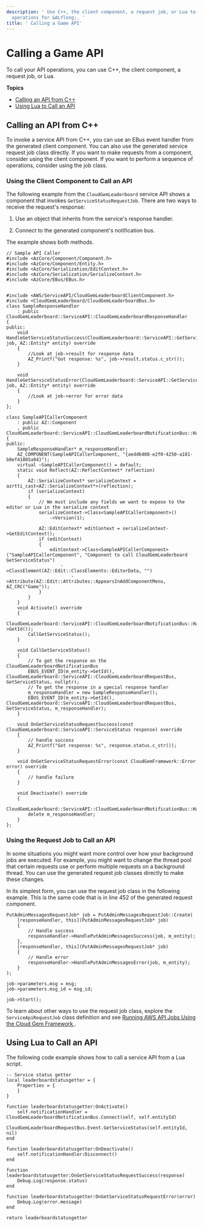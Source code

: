 ```yaml
---
description: ' Use C++, the client component, a request job, or Lua to call your API
  operations for &ALYlong;. '
title: ' Calling a Game API'
---
```

# Calling a Game API<a name="cloud-canvas-cgf-service-api-calling-apis"></a>

To call your API operations, you can use C\+\+, the client component, a request job, or Lua\.

**Topics**
+ [Calling an API from C\+\+](#cloud-canvas-cgf-service-api-game-clients-calling-apis-c)
+ [Using Lua to Call an API](#cloud-canvas-cgf-service-api-game-clients-calling-apis-lua)

## Calling an API from C\+\+<a name="cloud-canvas-cgf-service-api-game-clients-calling-apis-c"></a>

To invoke a service API from C\+\+, you can use an EBus event handler from the generated client component\. You can also use the generated service request job class directly\. If you want to make requests from a component, consider using the client component\. If you want to perform a sequence of operations, consider using the job class\.

### Using the Client Component to Call an API<a name="cloud-canvas-cgf-service-api-game-clients-calling-apis-client-component"></a>

The following example from the `CloudGemLeaderboard` service API shows a component that invokes `GetServiceStatusRequestJob`\. There are two ways to receive the request's response:

1. Use an object that inherits from the service's response handler\.

1. Connect to the generated component's notification bus\.

The example shows both methods\.

```
// Sample API Caller 
#include <AzCore/Component/Component.h>
#include <AzCore/Component/Entity.h>
#include <AzCore/Serialization/EditContext.h>
#include <AzCore/Serialization/SerializeContext.h>
#include <AzCore/EBus/EBus.h>


#include <AWS/ServiceAPI/CloudGemLeaderboardClientComponent.h>
#include <CloudGemLeaderboard/CloudGemLeaderboardBus.h>
class SampleResponseHandler
    : public CloudGemLeaderboard::ServiceAPI::CloudGemLeaderboardResponseHandler
{
public:
    void HandleGetServiceStatusSuccess(CloudGemLeaderboard::ServiceAPI::GetServiceStatusRequestJob* job, AZ::Entity* entity) override
    {
        //Look at job->result for response data
        AZ_Printf("Got response: %s", job->result.status.c_str());
    }

    void HandleGetServiceStatusError(CloudGemLeaderboard::ServiceAPI::GetServiceStatusRequestJob* job, AZ::Entity* entity) override
    {
        //Look at job->error for error data
    }
};

class SampleAPICallerComponent
    : public AZ::Component
    , public CloudGemLeaderboard::ServiceAPI::CloudGemLeaderboardNotificationBus::Handler
{
public:
    SampleResponseHandler* m_responseHandler;
    AZ_COMPONENT(SampleAPICallerComponent, "{aedd6408-e2f0-4250-a181-b0ef41085a94}");
    virtual ~SampleAPICallerComponent() = default;
    static void Reflect(AZ::ReflectContext* reflection)
    {
        AZ::SerializeContext* serializeContext = azrtti_cast<AZ::SerializeContext*>(reflection);
        if (serializeContext)
        {
            // We must include any fields we want to expose to the editor or Lua in the serialize context
            serializeContext->Class<SampleAPICallerComponent>()
                ->Version(1);

            AZ::EditContext* editContext = serializeContext->GetEditContext();
            if (editContext)
            {
                editContext->Class<SampleAPICallerComponent>("SampleAPICallerComponent", "Component to call CloudGemLeaderboard GetServiceStatus")
                    ->ClassElement(AZ::Edit::ClassElements::EditorData, "")
                        ->Attribute(AZ::Edit::Attributes::AppearsInAddComponentMenu, AZ_CRC("Game"));
            }
        }
    }
    void Activate() override
    {
        CloudGemLeaderboard::ServiceAPI::CloudGemLeaderboardNotificationBus::Handler::BusConnect(m_entity->GetId());
        CallGetServiceStatus();
    }

    void CallGetServiceStatus()
    {
        // To get the response on the CloudGemLeaderboardNotificationBus
        EBUS_EVENT_ID(m_entity->GetId(), CloudGemLeaderboard::ServiceAPI::CloudGemLeaderboardRequestBus, GetServiceStatus, nullptr);
        // To get the response in a special response handler
        m_responseHandler = new SampleResponseHandler();
        EBUS_EVENT_ID(m_entity->GetId(), CloudGemLeaderboard::ServiceAPI::CloudGemLeaderboardRequestBus, GetServiceStatus, m_responseHandler);
    }

    void OnGetServiceStatusRequestSuccess(const CloudGemLeaderboard::ServiceAPI::ServiceStatus response) override
    {
        // handle success
        AZ_Printf("Got response: %s", response.status.c_str());
    }

    void OnGetServiceStatusRequestError(const CloudGemFramework::Error error) override
    {
        // handle failure
    }

    void Deactivate() override
    {
        CloudGemLeaderboard::ServiceAPI::CloudGemLeaderboardNotificationBus::Handler::BusDisconnect();
        delete m_responseHandler;
    }
};
```

### Using the Request Job to Call an API<a name="cloud-canvas-cgf-service-api-game-clients-calling-apis-request-job"></a>

In some situations you might want more control over how your background jobs are executed\. For example, you might want to change the thread pool that certain requests use or perform multiple requests on a background thread\. You can use the generated request job classes directly to make these changes\.

In its simplest form, you can use the request job class in the following example\. This is the same code that is in line 452 of the generated request component\.

```
PutAdminMessagesRequestJob* job = PutAdminMessagesRequestJob::Create(
    [responseHandler, this](PutAdminMessagesRequestJob* job)
    {
        // Handle success
        responseHandler->HandlePutAdminMessagesSuccess(job, m_entity);
    },
    [responseHandler, this](PutAdminMessagesRequestJob* job)
    {
        // Handle error
        responseHandler->HandlePutAdminMessagesError(job, m_entity);
    }
);
            
job->parameters.msg = msg;
job->parameters.msg_id = msg_id;
            
job->Start();
```

To learn about other ways to use the request job class, explore the `ServiceApiRequestJob` class definition and see [Running AWS API Jobs Using the Cloud Gem Framework ](cloud-canvas-cgf-aws-api-jobs.md)\.

## Using Lua to Call an API<a name="cloud-canvas-cgf-service-api-game-clients-calling-apis-lua"></a>

The following code example shows how to call a service API from a Lua script\.

```
-- Service status getter 
local leaderboardstatusgetter = {
    Properties = {
    }
}

function leaderboardstatusgetter:OnActivate()
    self.notificationHandler = CloudGemLeaderboardNotificationBus.Connect(self, self.entityId)
    CloudGemLeaderboardRequestBus.Event.GetServiceStatus(self.entityId, nil)
end

function leaderboardstatusgetter:OnDeactivate()
    self.notificationHandler:Disconnect()
end

function leaderboardstatusgetter:OnGetServiceStatusRequestSuccess(response)
    Debug.Log(response.status)
end

function leaderboardstatusgetter:OnGetServiceStatusRequestError(error)
    Debug.Log(error.message)
end

return leaderboardstatusgetter
```